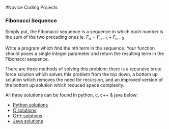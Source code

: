 #Novice Coding Projects

 ### Fibonacci Sequence
 Simply put, the Fibonacci sequence is a sequence in which each number is the sum of the two preceding ones ie. $F_n = F_{n-1} + F_{n-2}$

 Write a program which find the nth term in the sequence. Your function should poses a single integer parameter and return the resulting term in the Fibonacci sequence.  

 There are three methods of solving this problem; there is a recursive brute force solution which solves this problem from the top down, a bottom up solution which removes the need for recursion, and an improved version of the bottom up solution which reduced space complexity.

 All three solutions can be found in python, c, c++ & java below:
  - [Python solutions](Novice/Fib.py)
  - [C solutions](Novice\Fib.c)
  - [C++ solutions](Novice\Fib.cpp)
  - [Java solutions](Novice\Fib.java)
